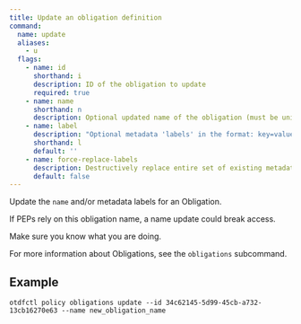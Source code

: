 ```yaml
---
title: Update an obligation definition
command:
  name: update
  aliases:
    - u
  flags:
    - name: id
      shorthand: i
      description: ID of the obligation to update
      required: true
    - name: name
      shorthand: n
      description: Optional updated name of the obligation (must be unique within the Namespace)
    - name: label
      description: "Optional metadata 'labels' in the format: key=value"
      shorthand: l
      default: ''
    - name: force-replace-labels
      description: Destructively replace entire set of existing metadata 'labels' with any provided to this command
      default: false
---
```


Update the `name` and/or metadata labels for an Obligation.

If PEPs rely on this obligation name, a name update could break access.

Make sure you know what you are doing.

For more information about Obligations, see the `obligations` subcommand.

## Example

```shell
otdfctl policy obligations update --id 34c62145-5d99-45cb-a732-13cb16270e63 --name new_obligation_name
```
